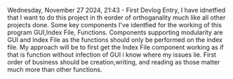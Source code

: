 Wednesday, November 27 2024, 21:43 - First Devlog Entry, I have idnetfied that I want to do this project in th eorder of orthoganality much like all other projects done. Some key components I've identfied for the working of this program GUI,Index File, Functions. Components supporting modularity are GUI and Index File as the functions should only be performed on the index file. My approach will be to first get the Index File component working as if that is function without infection of GUI i know where my issues lie. First order of business should be creation,writing, and reading as those matter much more than other functions.